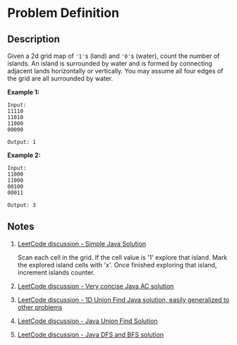 # Problem Definition

## Description

Given a 2d grid map of `'1'`s (land) and `'0'`s (water), count the number of islands. An island is surrounded by water and is formed by connecting adjacent lands horizontally or vertically. You may assume all four edges of the grid are all surrounded by water.

**Example 1:**

```text
Input:
11110
11010
11000
00000

Output: 1
```

**Example 2:**

```text
Input:
11000
11000
00100
00011

Output: 3
```

## Notes

1. [LeetCode discussion - Simple Java Solution](https://leetcode.com/problems/number-of-islands/discuss/56347/Simple-Java-Solution)

    Scan each cell in the grid.
    If the cell value is '1' explore that island.
    Mark the explored island cells with 'x'.
    Once finished exploring that island, increment islands counter.

1. [LeetCode discussion - Very concise Java AC solution](https://leetcode.com/problems/number-of-islands/discuss/56359/Very-concise-Java-AC-solution)
1. [LeetCode discussion - 1D Union Find Java solution, easily generalized to other problems](https://leetcode.com/problems/number-of-islands/discuss/56354/1D-Union-Find-Java-solution-easily-generalized-to-other-problems)
1. [LeetCode discussion - Java Union Find Solution](https://leetcode.com/problems/number-of-islands/discuss/56364/Java-Union-Find-Solution)
1. [LeetCode discussion - Java DFS and BFS solution](https://leetcode.com/problems/number-of-islands/discuss/56338/Java-DFS-and-BFS-solution)
